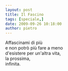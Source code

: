```yaml
---
layout: post
title: Il Fascino
tags: [speciale,]
date: 2009-09-26 10:18:00
author: pietro
---
```

Affascinami di più<br/>e non potrò più fare a meno<br/>d'esistere per un'altra vita,<br/>la prossima,<br/>infinita.

